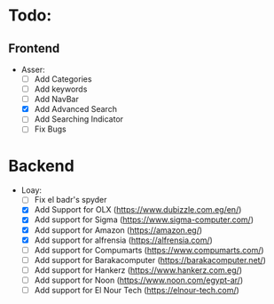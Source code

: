# Todo:
## Frontend
  - Asser:
    - [ ] Add Categories
    - [ ] Add keywords
    - [ ] Add NavBar
    - [X] Add Advanced Search
    - [ ] Add Searching Indicator
    - [ ] Fix Bugs
# Backend
  - Loay:
    - [ ] Fix el badr's spyder
    - [X] Add Support for OLX (https://www.dubizzle.com.eg/en/)
    - [X] Add support for Sigma (https://www.sigma-computer.com/)
    - [X] Add support for Amazon (https://amazon.eg/)
    - [X] Add support for alfrensia (https://alfrensia.com/)
    - [ ] Add support for Compumarts (https://www.compumarts.com/)
    - [ ] Add support for Barakacomputer (https://barakacomputer.net/)
    - [ ] Add support for Hankerz (https://www.hankerz.com.eg/)
    - [ ] Add support for Noon (https://www.noon.com/egypt-ar/)
    - [ ] Add support for El Nour Tech (https://elnour-tech.com/)

